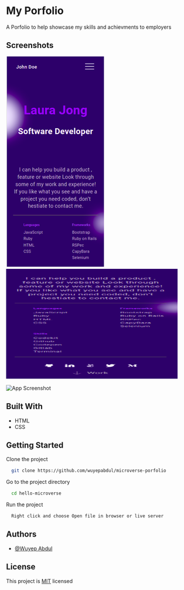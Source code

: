 # My Porfolio

A Porfolio to help showcase my skills and achievments to employers

## Screenshots

<img src="images/mobile-view.png" >

<img src="images/mobile-view2.png" width='468' height="300">

![App Screenshot](https://via.placeholder.com/468x300?text=App+Screenshot+Here)

## Built With

- HTML
- CSS

## Getting Started

Clone the project

```bash
  git clone https://github.com/wuyepabdul/microverse-porfolio
```

Go to the project directory

```bash
  cd hello-microverse
```

Run the project

```bash
  Right click and choose Open file in browser or live server

```

## Authors

- [@Wuyep Abdul](https://www.github.com/wuyepabdul)

## License

This project is [MIT](https://choosealicense.com/licenses/mit/) licensed
